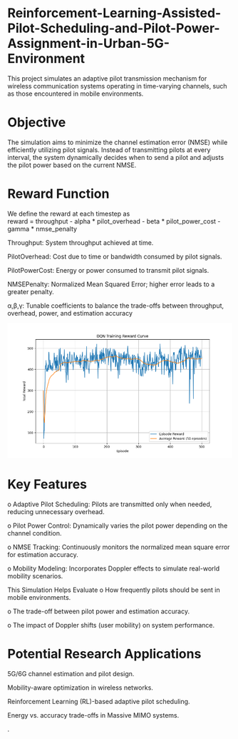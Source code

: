 # Reinforcement-Learning-Assisted-Pilot-Scheduling-and-Pilot-Power-Assignment-in-Urban-5G-Environment

This project simulates an adaptive pilot transmission mechanism for wireless communication systems operating in time-varying channels, such as those encountered in mobile environments.

# Objective
The simulation aims to minimize the channel estimation error (NMSE) while efficiently utilizing pilot signals. Instead of transmitting pilots at every interval, the system dynamically decides when to send a pilot and adjusts the pilot power based on the current NMSE.

# Reward Function
We define the reward at each timestep as   
reward = throughput - alpha * pilot_overhead - beta * pilot_power_cost - gamma * nmse_penalty

Throughput: System throughput achieved at time.

PilotOverhead: Cost due to time or bandwidth consumed by pilot signals.

PilotPowerCost: Energy or power consumed to transmit pilot signals.

NMSEPenalty: Normalized Mean Squared Error; higher error leads to a greater penalty.

α,β,γ: Tunable coefficients to balance the trade-offs between throughput, overhead, power, and estimation accuracy

![Result](utils/Result.png)
# Key Features
o Adaptive Pilot Scheduling: Pilots are transmitted only when needed, reducing unnecessary overhead.

o Pilot Power Control: Dynamically varies the pilot power depending on the channel condition.

o NMSE Tracking: Continuously monitors the normalized mean square error for estimation accuracy.

o Mobility Modeling: Incorporates Doppler effects to simulate real-world mobility scenarios.

This Simulation Helps Evaluate
o How frequently pilots should be sent in mobile environments.

o The trade-off between pilot power and estimation accuracy.

o The impact of Doppler shifts (user mobility) on system performance.

# Potential Research Applications
5G/6G channel estimation and pilot design.

Mobility-aware optimization in wireless networks.

Reinforcement Learning (RL)-based adaptive pilot scheduling.

Energy vs. accuracy trade-offs in Massive MIMO systems.

.
